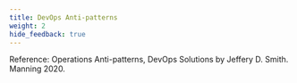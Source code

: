 ```yaml
---
title: DevOps Anti-patterns
weight: 2
hide_feedback: true
---
```


Reference: Operations Anti-patterns, DevOps Solutions by Jeffery D. Smith. Manning 2020.
